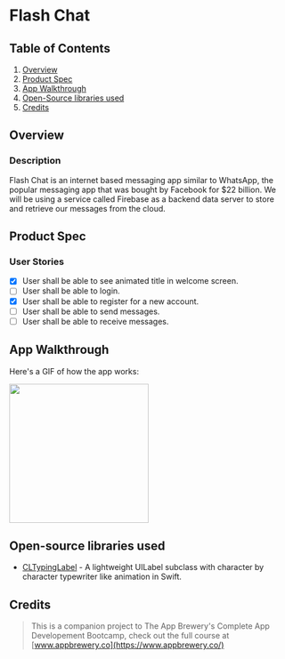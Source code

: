# Flash Chat

## Table of Contents
1. [Overview](#Overview)
2. [Product Spec](#Product-Spec)
3. [App Walkthrough](#App-Walkthrough)
4. [Open-Source libraries used](#Open-Source-libraries-used)
5. [Credits](#Credits)

## Overview
### Description

Flash Chat is an internet based messaging app similar to WhatsApp, the popular messaging app that was bought by Facebook for $22 billion. We will be using a service called Firebase as a backend data server to store and retrieve our messages from the cloud.

## Product Spec
### User Stories

- [X] User shall be able to see animated title in welcome screen.
- [ ] User shall be able to login.
- [X] User shall be able to register for a new account.
- [ ] User shall be able to send messages.
- [ ] User shall be able to receive messages.

## App Walkthrough

Here's a GIF of how the app works:

<img src="ADD_GIF_LINK" width=250><br>

## Open-source libraries used

- [CLTypingLabel](https://github.com/cl7/CLTypingLabel) - A lightweight UILabel subclass with character by character typewriter like animation in Swift.

## Credits

>This is a companion project to The App Brewery's Complete App Developement Bootcamp, check out the full course at [www.appbrewery.co](https://www.appbrewery.co/)
